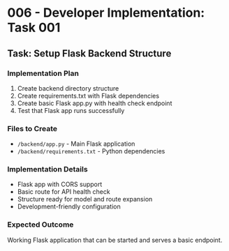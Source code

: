 # 006 - Developer Implementation: Task 001

## Task: Setup Flask Backend Structure

### Implementation Plan
1. Create backend directory structure
2. Create requirements.txt with Flask dependencies
3. Create basic Flask app.py with health check endpoint
4. Test that Flask app runs successfully

### Files to Create
- `/backend/app.py` - Main Flask application
- `/backend/requirements.txt` - Python dependencies

### Implementation Details
- Flask app with CORS support
- Basic route for API health check
- Structure ready for model and route expansion
- Development-friendly configuration

### Expected Outcome
Working Flask application that can be started and serves a basic endpoint.